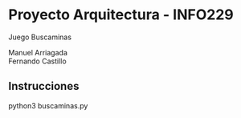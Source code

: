 # Proyecto Arquitectura - INFO229
Juego Buscaminas

Manuel Arriagada  
Fernando Castillo

## Instrucciones

python3 buscaminas.py
